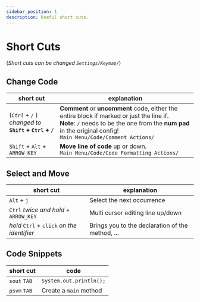 ```yaml
---
sidebar_position: 1
description: Useful short cuts.
---
```


# Short Cuts

(*Short cuts can be changed `Settings/Keymap/`*)

## Change Code
|short cut|explanation|
|---|---|
|(*`Ctrl` + `/`* )<br />*changed to*<br />**`Shift` + `Ctrl` + `/`**|**Comment** or **uncomment** code, either the entire block if marked or just the line if.<br />**Note**: `/` needs to be the one from the **num pad** in the original config!<br />`Main Menu/Code/Comment Actions/`|
|`Shift` + `Alt` + `ARROW_KEY`|**Move line of code** up or down.<br />`Main Menu/Code/Code Formatting Actions/`|

## Select and Move
|short cut|explanation|
|---|---|
|`Alt` + `j`|Select the next occurrence|
|`Ctrl` *twice and hold* + `ARROW_KEY`|Multi cursor editing line up/down|
|*hold* `Ctrl` + `click` *on the identifier*|Brings you to the declaration of the method, ...|

## Code Snippets
|short cut|code|
|---|---|
|`sout` `TAB`|`System.out.println();`|
|`psvm` `TAB`|Create a `main` method|

